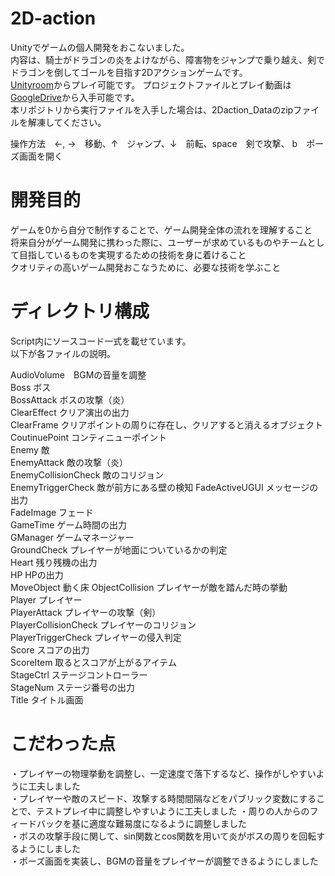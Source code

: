 # 2D-action
Unityでゲームの個人開発をおこないました。  
内容は、騎士がドラゴンの炎をよけながら、障害物をジャンプで乗り越え、剣でドラゴンを倒してゴールを目指す2Dアクションゲームです。  
[Unityroom](https://unityroom.com/games/knights_clash_battle_against_the_dragon)からプレイ可能です。
プロジェクトファイルとプレイ動画は[GoogleDrive](https://drive.google.com/drive/folders/1JYnQk-dpob_iugApE51ZevIYpvUeJBAz?usp=sharing)から入手可能です。  
本リポジトリから実行ファイルを入手した場合は、2Daction_Dataのzipファイルを解凍してください。  
  
操作方法　←, →　移動、↑　ジャンプ、↓　前転、space　剣で攻撃、  b　ポーズ画面を開く

# 開発目的
ゲームを0から自分で制作することで、ゲーム開発全体の流れを理解すること  
将来自分がゲーム開発に携わった際に、ユーザーが求めているものやチームとして目指しているものを実現するための技術を身に着けること  
クオリティの高いゲーム開発おこなうために、必要な技術を学ぶこと  

# ディレクトリ構成
Script内にソースコード一式を載せています。  
以下が各ファイルの説明。  

AudioVolume　BGMの音量を調整  
Boss ボス  
BossAttack ボスの攻撃（炎）  
ClearEffect クリア演出の出力  
ClearFrame クリアポイントの周りに存在し、クリアすると消えるオブジェクト  
CoutinuePoint コンティニューポイント  
Enemy 敵  
EnemyAttack 敵の攻撃（炎）  
EnemyCollisionCheck 敵のコリジョン  
EnemyTriggerCheck 敵が前方にある壁の検知
FadeActiveUGUI メッセージの出力  
FadeImage フェード  
GameTime ゲーム時間の出力  
GManager ゲームマネージャー  
GroundCheck プレイヤーが地面についているかの判定  
Heart 残り残機の出力  
HP HPの出力  
MoveObject  動く床
ObjectCollision  プレイヤーが敵を踏んだ時の挙動  
Player  プレイヤー  
PlayerAttack  プレイヤーの攻撃（剣）  
PlayerCollisionCheck  プレイヤーのコリジョン  
PlayerTriggerCheck  プレイヤーの侵入判定  
Score スコアの出力  
ScoreItem 取るとスコアが上がるアイテム  
StageCtrl ステージコントローラー  
StageNum ステージ番号の出力  
Title タイトル画面  

# こだわった点
・プレイヤーの物理挙動を調整し、一定速度で落下するなど、操作がしやすいように工夫しました  
・プレイヤーや敵のスピード、攻撃する時間間隔などをパブリック変数にすることで、テストプレイ中に調整しやすいように工夫しました 
・周りの人からのフィードバックを基に適度な難易度になるように調整しました  
・ボスの攻撃手段に関して、sin関数とcos関数を用いて炎がボスの周りを回転するようにしました  
・ポーズ画面を実装し、BGMの音量をプレイヤーが調整できるようにしました

